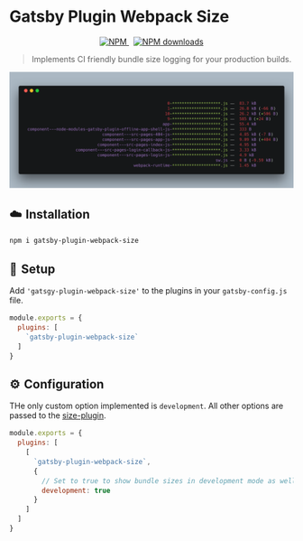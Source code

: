 # Gatsby Plugin Webpack Size

<p align="center">
  <a href="https://www.npmjs.com/package/gatsgy-plugin-webpack-size">
    <img src="https://img.shields.io/npm/v/gatsgy-plugin-webpack-size.svg" alt="NPM">
  </a>
  &nbsp;
  <a href="http://npm-stat.com/charts.html?package=gatsgy-plugin-webpack-size">
    <img src="https://img.shields.io/npm/dm/gatsgy-plugin-webpack-size.svg" alt="NPM downloads">
  </a>
</p>

> Implements CI friendly bundle size logging for your production builds.

![Screenshot](./screenshot.png)

## ☁️ Installation

```sh
npm i gatsby-plugin-webpack-size
```

## 🛫 Setup

Add `'gatsgy-plugin-webpack-size'` to the plugins in your `gatsby-config.js` file.

```js
module.exports = {
  plugins: [
    `gatsby-plugin-webpack-size`
  ]
}
```

## ⚙️ Configuration

THe only custom option implemented is `development`. All other options are passed to the [size-plugin](https://github.com/GoogleChromeLabs/size-plugin).

```js
module.exports = {
  plugins: [
    [
      `gatsby-plugin-webpack-size`,
      {
        // Set to true to show bundle sizes in development mode as well
        development: true
      }
    ]
  ]
}

```
